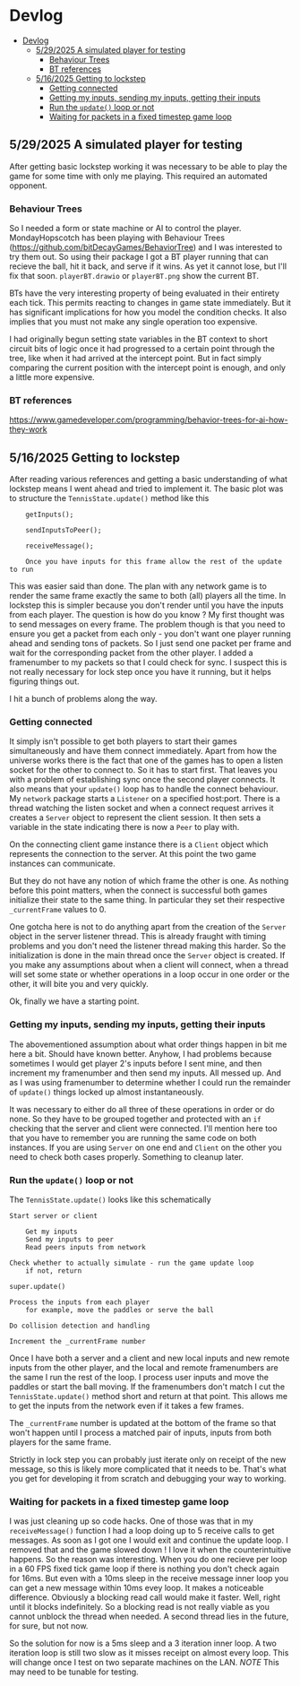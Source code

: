 # Devlog

- [Devlog](#devlog)
  - [5/29/2025 A simulated player for testing](#5292025-a-simulated-player-for-testing)
    - [Behaviour Trees](#behaviour-trees)
    - [BT references](#bt-references)
  - [5/16/2025 Getting to lockstep](#5162025-getting-to-lockstep)
    - [Getting connected](#getting-connected)
    - [Getting my inputs, sending my inputs, getting their inputs](#getting-my-inputs-sending-my-inputs-getting-their-inputs)
    - [Run the `update()` loop or not](#run-the-update-loop-or-not)
    - [Waiting for packets in a fixed timestep game loop](#waiting-for-packets-in-a-fixed-timestep-game-loop)


## 5/29/2025 A simulated player for testing

After getting basic lockstep working it was necessary to be able to play the game for some time with only me playing. This required an automated opponent. 

### Behaviour Trees

So I needed a form or state machine or AI to control the player. MondayHopscotch has been playing with Behaviour Trees (https://github.com/bitDecayGames/BehaviorTree) and I was interested to try them out. So using their package I got a BT player running that can recieve the ball, hit it back, and serve if it wins. As yet it cannot lose, but I'll fix that soon. `playerBT.drawio` or `playerBT.png` show the current BT.

BTs have the very interesting property of being evaluated in their entirety each tick. This permits reacting to changes in game state immediately. But it has significant implications for how you model the condition checks. It also implies that you must not make any single operation too expensive.

I had originally begun setting state variables in the BT context to short circuit bits of logic once it had progressed to a certain point through the tree, like when it had arrived at the intercept point. But in fact simply comparing the current position with the intercept point is enough, and only a little more expensive.

### BT references

https://www.gamedeveloper.com/programming/behavior-trees-for-ai-how-they-work


## 5/16/2025 Getting to lockstep

After reading various references and getting a basic understanding of what lockstep means I went ahead and tried to implement it. The basic plot was to structure the `TennisState.update()` method like this

```
    getInputs();

    sendInputsToPeer();

    receiveMessage();

    Once you have inputs for this frame allow the rest of the update to run
```

This was easier said than done. The plan with any network game is to render the same frame exactly the same to both (all) players all the time. In lockstep this is simpler because you don't render until you have the inputs from each player. The question is how do you know ? My first thought was to send messages on every frame. The problem though is that you need to ensure you get a packet from each only - you don't want one player running ahead and sending tons of packets. So I just send one packet per frame and wait for the corresponding packet from the other player. I added a framenumber to my packets so that I could check for sync. I suspect this is not really necessary for lock step once you have it running, but it helps figuring things out.

I hit a bunch of problems along the way.

### Getting connected

It simply isn't possible to get both players to start their games simultaneously and have them connect immediately. Apart from how the universe works there is the fact that one of the games has to open a listen socket for the other to connect to. So it has to start first. That leaves you with a problem of establishing sync once the second player connects. It also means that your `update()` loop has to handle the connect behaviour. My `network` package starts a `Listener` on a specified host:port. There is a thread watching the listen socket and when a connect request arrives it creates a `Server` object to represent the client session. It then sets a variable in the state indicating there is now a `Peer` to play with.

On the connecting client game instance there is a `Client` object which represents the connection to the server. At this point the two game instances can communicate.

But they do not have any notion of which frame the other is one. As nothing before this point matters, when the connect is successful both games initialize their state to the same thing. In particular they set their respective `_currentFrame` values to 0.

One gotcha here is not to do anything apart from the creation of the `Server` object in the server listener thread. This is already fraught with timing problems and you don't need the listener thread making this harder. So the initialization is done in the main thread once the `Server` object is created. If you make any assumptions about when a client will connect, when a thread will set some state or whether operations in a loop occur in one order or the other, it will bite you and very quickly.

Ok, finally we have a starting point.

### Getting my inputs, sending my inputs, getting their inputs

The abovementioned assumption about what order things happen in bit me here a bit. Should have known better. Anyhow, I had problems because sometimes I would get player 2's inputs before I sent mine, and then increment my framenumber and then send my inputs. All messed up. And as I was using framenumber to determine whether I could run the remainder of `update()` things locked up almost instantaneously.

It was necessary to either do all three of these operations in order or do none. So they have to be grouped together and protected with an `if` checking that the server and client were connected. I'll mention here too that you have to remember you are running the same code on both instances. If you are using `Server` on one end and `Client` on the other you need to check both cases properly. Something to cleanup later.

### Run the `update()` loop or not

The `TennisState.update()` looks like this schematically

```
Start server or client

    Get my inputs
    Send my inputs to peer
    Read peers inputs from network

Check whether to actually simulate - run the game update loop
    if not, return

super.update()

Process the inputs from each player
    for example, move the paddles or serve the ball

Do collision detection and handling

Increment the _currentFrame number
```
Once I have both a server and a client and new local inputs and new remote
inputs from the other player, and the local and remote framenumbers are the same I run the rest of the loop. I process user inputs and move the paddles or start the ball moving. If the framenumbers don't match I cut the `TennisState.update()` method short and return at that point. This allows me to get the inputs from the network even if it takes a few frames.

The `_currentFrame` number is updated at the bottom of the frame so that won't happen until I process a matched pair of inputs, inputs from both players for the same frame.

Strictly in lock step you can probably just iterate only on receipt of the new message, so this is likely more complicated that it needs to be. That's what you get for developing it from scratch and debugging your way to working.

### Waiting for packets in a fixed timestep game loop

I was just cleaning up so code hacks. One of those was that in my `receiveMessage()` function I had a loop doing up to 5 receive calls to get messages. As soon as I got one I would exit and continue the update loop. I removed that and the game slowed down ! I love it when the counterintuitive happens. So the reason was interesting. When you do one recieve per loop in a 60 FPS fixed tick game loop if there is nothing you don't check again for 16ms. But even with a 10ms sleep in the receive message inner loop you can get a new message within 10ms evey loop. It makes a noticeable difference. Obviously a blocking read call would make it faster. Well, right until it blocks indefinitely. So a blocking read is not really viable as you cannot unblock the thread when needed. A second thread lies in the future, for sure, but not now.

So the solution for now is a 5ms sleep and a 3 iteration inner loop. A two iteration loop is still two slow as it misses receipt on almost every loop. This will change once I test on two separate machines on the LAN. *NOTE* This may need to be tunable for testing.